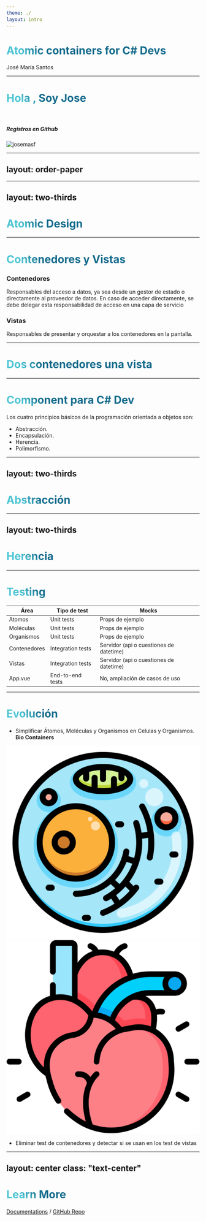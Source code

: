 ```yaml
---
theme: ./
layout: intro
---
```


# Atomic containers for C# Devs

José María Santos 

<template v-slot:icon>
  <div class="flex justify-center w-full h-full ">    
    <logos-c-sharp class="w-full h-full" />  
    <logos-vue class="w-full h-full" />  
  </div>  
</template>



---

# Hola <mdi-hand-wave class="text-3xl text-yellow-400 animate-bounce "/>, Soy Jose


<div class="flex justify-center">
  <div class="flex flex-col md:flex-row md:max-w-md rounded-lg bg-white shadow-lg">
    <img class=" w-full h-96 md:h-auto object-cover md:w-48 rounded-t-lg md:rounded-none md:rounded-l-lg" src="https://avatars.githubusercontent.com/u/24436751?v=4" alt="" />
    <div class="p-6 flex flex-col justify-start">
      <h5 class="text-gray-900 text-xl text-center font-medium mb-2">Registros en Github</h5>
      <p class="text-gray-700 text-base mb-4">
        <img src="https://github-readme-stats.vercel.app/api/top-langs?username=josemasf&show_icons=true&locale=en&layout=compact" alt="josemasf" />
      </p>      
    </div>
  </div>
</div>



<div class="grid grid-cols-4 gap-4 mt-2 ">
  <div>
    <EnterpriseAtom image="/logos/logo-vista.png" name="Vistalegre Solutions" :from="2007" :to="2017"  />    
  </div>
  <div>
    <EnterpriseAtom image="/logos/logo-ofg.png" name="OFG" :from="2017" :to="2018"  />    
  </div>
  <div>
    <EnterpriseAtom image="/logos/logo-inno.png" name="Innovation strategies" :from="2018" :to="2023"  />    
  </div>
  <div>
    <EnterpriseAtom image="/logos/logo-aida.png" name="Aida" :from="2023" :to="0"  />    
  </div>
</div>

<style>
h1 {
  background-color: #2B90B6;
  background-image: linear-gradient(45deg, #4EC5D4 10%, #146b8c 20%);
  background-size: 100%;
  -webkit-background-clip: text;
  -moz-background-clip: text;
  -webkit-text-fill-color: transparent;
  -moz-text-fill-color: transparent;
}
</style>

---
layout: order-paper
---

<div class="grid grid-cols-4 gap-4 text-white mt-10">
  <OrderPaperItem icon="atom" title="Atomic Desing" body="Patrón de diseño para diseñadores gráficos"/>
  <OrderPaperItem icon="csharp" title="Componentes para Backender" body="Coceptos de componentes para programadores C#"/>
  <OrderPaperItem icon="foldercogoutline" title="Responsabilidades" body="Atomic Containers en profundidad"/>
  <OrderPaperItem icon="test-tube" title="Testing" body="Test unitarios, integración y E2E ¿dónde?"/>
</div>


---
layout: two-thirds
---

# Atomic Design

<template v-slot:first-col>

<img src="/imgs/atomic-design.png" />

</template>

<template v-slot:second-col>
  Atomic Design es un sistema de diseño. 

  Los sistemas de diseño nos permiten crear mejores productos y de una forma más rápida y coordinada. De hecho, permite que los elementos de diseño sean reutilizables y al mismo tiempo escalables.
</template>

<!--
### Átomos
Los átomos son los componentes básicos de toda la materia. Cada elemento tiene propiedades distintas y no se pueden desglosar más sin perder su significado. Estos son los bloques de construcción más pequeños de su proyecto

### Moléculas
Las moléculas son un grupo de átomos ensamblados para adquirir nuevas propiedades o para completar una función.

### Organismos
Los organismos son un poco más complejos y forman porciones más grandes de nuestro producto.
-->

---

# Contenedores y Vistas

### Contenedores

Responsables del acceso a datos, ya sea desde un gestor de estado o directamente al proveedor de datos. En caso de acceder directamente, se debe delegar esta responsabilidad de acceso en una capa de servicio

### Vistas

Responsables de presentar y orquestar a los contenedores en la pantalla.

---

# Dos contenedores una vista 

<MainView />

---

# Component para C# Dev

Los cuatro principios básicos de la programación orientada a objetos son:

- Abstracción.
- Encapsulación.
- Herencia.
- Polimorfismo.

---
layout: two-thirds
---

# Abstracción

<template v-slot:first-col>
```ts
/// InputAtom.vue
<template>
  <input
    type="text"
    :value="title"
    @input="$emit('update:value', $event.target.value)"
  />
</template>

<script setup>
    defineProps(['title'])
    defineEmits(['update:value'])
</script>

```
</template>

<template v-slot:second-col>
  Input Atom
  <input-atom/>
</template>

<!--
Modelar los atributos e interacciones pertinentes de las entidades como clases para definir una representación abstracta de un sistema.
-->

---
layout: two-thirds
---

# Encapsulación

<template v-slot:first-col>
```ts
/// ButtonAtom.vue
  <template>
    <div class="p-5 bg-dark border-rounded">
      <button @click="increment">Púlasame {{ count }}</button>
    </div>
  </template>
  
  <script setup>
  import { ref } from 'vue';
  const count = ref(0);
  
  function increment() {
    count.value++;
  }
  </script>

```
</template>

<template v-slot:second-col>
  Buton Atom
  <button-atom />
</template>

<!--
Ocultar el estado interno y la funcionalidad de un objeto y permitir solo el acceso a través de un conjunto público de funciones.
-->

---
layout: two-thirds
---

# Herencia


<template v-slot:first-col>
```ts
// InputCounterMolecule.vue
<template>
    {{ myText }}
    <input-atom :text="myText" @update:value="myText = $event" />  
    <button-atom />    
</template>
  
<script setup>
    import { ref } from 'vue'

    import InputAtom from './InputAtom.vue';
    import ButtonAtom from './ButtonAtom.vue';  

    const myText= ref('');
</script>
```
</template>

<template v-slot:second-col>  
  <InputCounterMolecule />
</template>


<!--
Capacidad de crear nuevas abstracciones basadas en abstracciones existentes.
-->

---
layout: two-thirds
---

# Polimorfismo

<template v-slot:first-col>
```ts
// InputCounterMolecule2.vue
<template>
    {{ textNumber }}
    <input-atom :text="myText" @update:value="myText = $event" />  
    <button-atom @increment="myNumber = $event" />    
</template>
  
<script setup>
    import { ref,computed } from 'vue'
    import ButtonAtom from './ButtonAtom.vue';  

    const myText= ref('');
    const myNumber= ref(0);
    const textNumber= computed(() => myText.value + ' ' + myNumber.value);
   
</script>
```
</template>

<template v-slot:second-col>  
<InputCounterMolecule2/>
</template>


<!--
Capacidad de implementar propiedades o métodos heredados de maneras diferentes en varias abstracciones.
-->

---

# Testing

<table class="table-auto bg-dark">
  <thead class="text-center bg-gray-700">
    <tr>
      <th class="px-4 py-2">Área</th>
      <th class="px-4 py-2">Tipo de test</th>
      <th class="px-4 py-2">Mocks</th>
    </tr>
  </thead>
  <tbody>
    <tr >
      <td class="px-4 py-2">Atomos</td>
      <td class="px-4 py-2">Unit tests</td>
      <td class="px-4 py-2">Props de ejemplo</td>
    </tr>
    <tr>
      <td class="px-4 py-2">Moléculas</td>
      <td class="px-4 py-2">Unit tests</td>
      <td class="px-4 py-2">Props de ejemplo</td>
    </tr>
    <tr>
      <td class="px-4 py-2">Organismos</td>
      <td class="px-4 py-2">Unit tests</td>
      <td class="px-4 py-2">Props de ejemplo</td>
    </tr>
    <tr class="bg-blue-800">
      <td class="px-4 py-2">Contenedores</td>
      <td class="px-4 py-2">Integration tests</td>
      <td class="px-4 py-2">Servidor (api o cuestiones de datetime)</td>
    </tr>
    <tr class="bg-blue-800">
      <td class="px-4 py-2">Vistas</td>
      <td class="px-4 py-2">Integration tests</td>
      <td class="px-4 py-2">Servidor (api o cuestiones de datetime)</td>
    </tr>
    <tr class="bg-red-800">
      <td class="px-4 py-2">App.vue</td>
      <td class="px-4 py-2">End-to-end tests</td>
      <td class="px-4 py-2">No, ampliación de casos de uso</td>
    </tr>
  </tbody>
</table>

---

# Evolución

- Simplificar Átomos, Moléculas y Organismos en Celulas y Organismos. **Bio Containers**

<div class="flex justify-center items-center mb-5">
  <img src="/public/imgs/cell.png" class="h-50" />
  <img src="/public/imgs/heart.png" class="h-50" />
</div>

- Eliminar test de contenedores y detectar si se usan en los test de vistas

---
layout: center
class: "text-center"
---

# Learn More

[Documentations](https://sli.dev) / [GitHub Repo](https://github.com/slidevjs/slidev)

